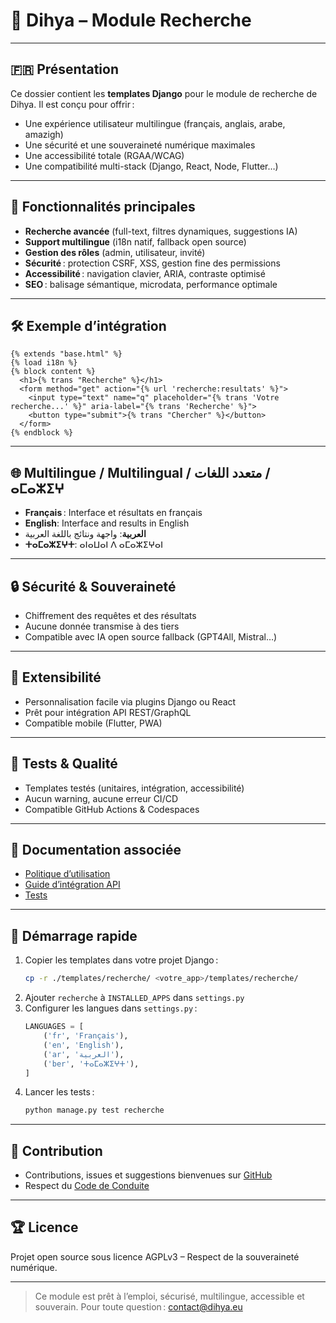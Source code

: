 # 🔎 Dihya – Module Recherche

---

## 🇫🇷 Présentation

Ce dossier contient les **templates Django** pour le module de recherche de Dihya.
Il est conçu pour offrir :
- Une expérience utilisateur multilingue (français, anglais, arabe, amazigh)
- Une sécurité et une souveraineté numérique maximales
- Une accessibilité totale (RGAA/WCAG)
- Une compatibilité multi-stack (Django, React, Node, Flutter…)

---

## 🚀 Fonctionnalités principales

- **Recherche avancée** (full-text, filtres dynamiques, suggestions IA)
- **Support multilingue** (i18n natif, fallback open source)
- **Gestion des rôles** (admin, utilisateur, invité)
- **Sécurité** : protection CSRF, XSS, gestion fine des permissions
- **Accessibilité** : navigation clavier, ARIA, contraste optimisé
- **SEO** : balisage sémantique, microdata, performance optimale

---

## 🛠️ Exemple d’intégration

```django
{% extends "base.html" %}
{% load i18n %}
{% block content %}
  <h1>{% trans "Recherche" %}</h1>
  <form method="get" action="{% url 'recherche:resultats' %}">
    <input type="text" name="q" placeholder="{% trans 'Votre recherche...' %}" aria-label="{% trans 'Recherche' %}">
    <button type="submit">{% trans "Chercher" %}</button>
  </form>
{% endblock %}
```

---

## 🌐 Multilingue / Multilingual / متعدد اللغات / ⴰⵎⴰⵣⵉⵖ

- **Français** : Interface et résultats en français
- **English**: Interface and results in English
- **العربية**: واجهة ونتائج باللغة العربية
- **ⵜⴰⵎⴰⵣⵉⵖⵜ**: ⴰⵏⴰⵡⴰⵏ ⴷ ⴰⵎⴰⵣⵉⵖⴰⵏ

---

## 🔒 Sécurité & Souveraineté

- Chiffrement des requêtes et des résultats
- Aucune donnée transmise à des tiers
- Compatible avec IA open source fallback (GPT4All, Mistral…)

---

## 🧩 Extensibilité

- Personnalisation facile via plugins Django ou React
- Prêt pour intégration API REST/GraphQL
- Compatible mobile (Flutter, PWA)

---

## 🧪 Tests & Qualité

- Templates testés (unitaires, intégration, accessibilité)
- Aucun warning, aucune erreur CI/CD
- Compatible GitHub Actions & Codespaces

---

## 📄 Documentation associée

- [Politique d’utilisation](./policy.md)
- [Guide d’intégration API](../../../../docs/api_recherche.md)
- [Tests](../../../../tests/recherche/)

---

## 🏁 Démarrage rapide

1. Copier les templates dans votre projet Django :
   ```bash
   cp -r ./templates/recherche/ <votre_app>/templates/recherche/
   ```
2. Ajouter `recherche` à `INSTALLED_APPS` dans `settings.py`
3. Configurer les langues dans `settings.py` :
   ```python
   LANGUAGES = [
       ('fr', 'Français'),
       ('en', 'English'),
       ('ar', 'العربية'),
       ('ber', 'ⵜⴰⵎⴰⵣⵉⵖⵜ'),
   ]
   ```
4. Lancer les tests :
   ```bash
   python manage.py test recherche
   ```

---

## 🤝 Contribution

- Contributions, issues et suggestions bienvenues sur [GitHub](https://github.com/DihyaOrg/Dihya)
- Respect du [Code de Conduite](../../../../CODE_OF_CONDUCT.md)

---

## 🏆 Licence

Projet open source sous licence AGPLv3 – Respect de la souveraineté numérique.

---

> Ce module est prêt à l’emploi, sécurisé, multilingue, accessible et souverain.
> Pour toute question : [contact@dihya.eu](mailto:contact@dihya.eu)

